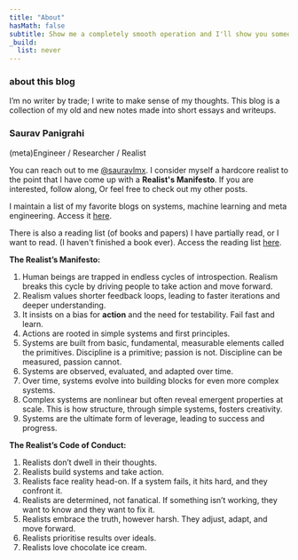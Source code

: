 ```yaml
---
title: "About"
hasMath: false
subtitle: Show me a completely smooth operation and I'll show you someone who's covering mistakes. Real boats rock.
_build:
  list: never
---
```


### about this blog 
I’m no writer by trade; I write to make sense of my thoughts. This blog is a collection of my old and new notes made into short essays and writeups. 

### Saurav Panigrahi
(meta)Engineer / Researcher / Realist <br />

You can reach out to me [@sauravlmx](https://x.com/sauravlmx).
I consider myself a hardcore realist to the point that I have come up with a **Realist's Manifesto**. If you are interested, follow along, Or feel free to check out my other posts. 

I maintain a list of my favorite blogs on systems, machine learning and meta engineering. Access it [here](https://narrowfoc.us/linklog). 

There is also a reading list (of books and papers) I have partially read, or I want to read. (I haven't finished a book ever). Access the reading list [here](https://narrowfoc.us/reading). 

**The Realist’s Manifesto:**

1. Human beings are trapped in endless cycles of introspection. Realism breaks this cycle by driving people to take action and move forward.
2. Realism values shorter feedback loops, leading to faster iterations and deeper understanding.
3. It insists on a bias for **action** and the need for testability. Fail fast and learn.
4. Actions are rooted in simple systems and first principles. 
5. Systems are built from basic, fundamental, measurable elements called the primitives. Discipline is a primitive; passion is not. Discipline can be measured, passion cannot. 
6. Systems are observed, evaluated, and adapted over time.
7. Over time, systems evolve into building blocks for even more complex systems.
8. Complex systems are nonlinear but often reveal emergent properties at scale. This is how structure, through simple systems, fosters creativity.
9. Systems are the ultimate form of leverage, leading to success and progress.

**The Realist’s Code of Conduct:**

1. Realists don’t dwell in their thoughts.
2. Realists build systems and take action.
3. Realists face reality head-on. If a system fails, it hits hard, and they confront it.
4. Realists are determined, not fanatical. If something isn’t working, they want to know and they want to fix it.
5. Realists embrace the truth, however harsh. They adjust, adapt, and move forward.
6. Realists prioritise results over ideals. 
7. Realists love chocolate ice cream.